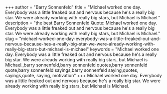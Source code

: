 +++
author = "Barry Sonnenfeld"
title = "Michael worked one day. Everybody was a little freaked out and nervous because he's a really big star. We were already working with really big stars, but Michael is Michael."
description = "the best Barry Sonnenfeld Quote: Michael worked one day. Everybody was a little freaked out and nervous because he's a really big star. We were already working with really big stars, but Michael is Michael."
slug = "michael-worked-one-day-everybody-was-a-little-freaked-out-and-nervous-because-hes-a-really-big-star-we-were-already-working-with-really-big-stars-but-michael-is-michael"
keywords = "Michael worked one day. Everybody was a little freaked out and nervous because he's a really big star. We were already working with really big stars, but Michael is Michael.,barry sonnenfeld,barry sonnenfeld quotes,barry sonnenfeld quote,barry sonnenfeld sayings,barry sonnenfeld saying,quotes, sayings,quote, saying, motivation"
+++
Michael worked one day. Everybody was a little freaked out and nervous because he's a really big star. We were already working with really big stars, but Michael is Michael.
